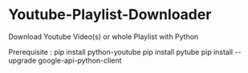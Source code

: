 # Youtube-Playlist-Downloader
Download Youtube Video(s) or whole Playlist with Python

Prerequisite : 
pip install python-youtube
pip install pytube
pip install --upgrade google-api-python-client

